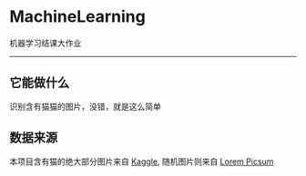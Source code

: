 # MachineLearning

机器学习结课大作业

---

## 它能做什么

识别含有猫猫的图片，没错，就是这么简单

## 数据来源

本项目含有猫的绝大部分图片来自 [Kaggle](https://www.kaggle.com/competitions/dogs-vs-cats/data), 随机图片则来自 [Lorem Picsum](https://picsum.photos/)
